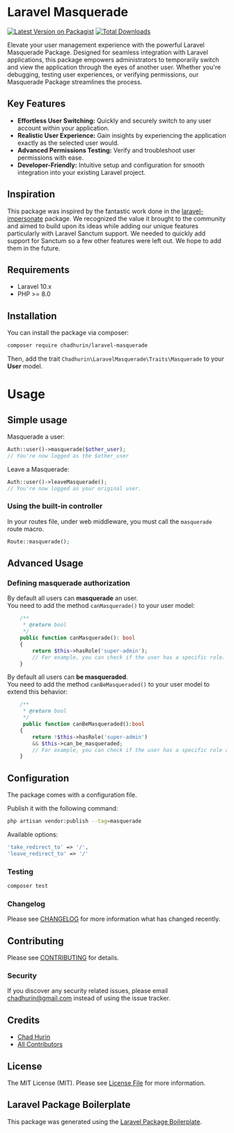 # Laravel Masquerade

[![Latest Version on Packagist](https://img.shields.io/packagist/v/chadhurin/laravel-masquerade.svg?style=flat-square)](https://packagist.org/packages/chadhurin/laravel-masquerade)
[![Total Downloads](https://img.shields.io/packagist/dt/chadhurin/laravel-masquerade.svg?style=flat-square)](https://packagist.org/packages/chadhurin/laravel-masquerade)

Elevate your user management experience with the powerful Laravel Masquerade Package. Designed for seamless integration with Laravel applications, this package empowers administrators to temporarily switch and view the application through the eyes of another user. Whether you're debugging, testing user experiences, or verifying permissions, our Masquerade Package streamlines the process.

## Key Features

- **Effortless User Switching:** Quickly and securely switch to any user account within your application.
- **Realistic User Experience:** Gain insights by experiencing the application exactly as the selected user would.
- **Advanced Permissions Testing:** Verify and troubleshoot user permissions with ease.
- **Developer-Friendly:** Intuitive setup and configuration for smooth integration into your existing Laravel project.

## Inspiration

This package was inspired by the fantastic work done in the [laravel-impersonate](https://github.com/404labfr/laravel-impersonate) package.
We recognized the value it brought to the community and aimed to build upon its ideas while adding our unique features particularly with Laravel Sanctum support. We needed to quickly add support for Sanctum so a few other features were left out. We hope to add them in the future.


## Requirements

- Laravel 10.x
- PHP >= 8.0

## Installation

You can install the package via composer:

```bash
composer require chadhurin/laravel-masquerade
```

Then, add the trait `Chadhurin\LaravelMasquerade\Traits\Masquerade` to your **User** model.
# Usage

## Simple usage

Masquerade a user:
```php
Auth::user()->masquerade($other_user);
// You're now logged as the $other_user
```

Leave a Masquerade:
```php
Auth::user()->leaveMasquerade();
// You're now logged as your original user.
```

### Using the built-in controller

In your routes file, under web middleware, you must call the `masquerade` route macro.

```php
Route::masquerade();
```


## Advanced Usage

### Defining masquerade authorization


By default all users can **masquerade** an user.  
You need to add the method `canMasquerade()` to your user model:

```php
    /**
     * @return bool
     */
    public function canMasquerade(): bool
    {
        return $this->hasRole('super-admin');
        // For example, you can check if the user has a specific role.
    }
```
By default all users can **be masqueraded**.  
You need to add the method `canBeMasqueraded()` to your user model to extend this behavior:

```php
    /**
     * @return bool
     */
     public function canBeMasqueraded():bool
    {
        return !$this->hasRole('super-admin')
        && $this->can_be_masqueraded;
        // For example, you can check if the user has a specific role and if the user has a flag on the users table
    }
```

## Configuration

The package comes with a configuration file.

Publish it with the following command:
```bash
php artisan vendor:publish --tag=masquerade
```


Available options:
```php
'take_redirect_to' => '/',
'leave_redirect_to' => '/'
```


### Testing

```bash
composer test
```

### Changelog

Please see [CHANGELOG](CHANGELOG.md) for more information what has changed recently.

## Contributing

Please see [CONTRIBUTING](CONTRIBUTING.md) for details.

### Security

If you discover any security related issues, please email chadhurin@gmail.com instead of using the issue tracker.

## Credits

-   [Chad Hurin](https://github.com/dhadhurin)
-   [All Contributors](../../contributors)

## License

The MIT License (MIT). Please see [License File](LICENSE.md) for more information.

## Laravel Package Boilerplate

This package was generated using the [Laravel Package Boilerplate](https://laravelpackageboilerplate.com).
